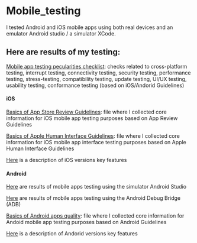 # Mobile_testing

I tested Android and iOS mobile apps using both real devices and an emulator Android studio / a simulator XCode. 

## Here are results of my testing:

<a href="https://drive.google.com/file/d/1AYdWaRW5IzIagibxGWJoQG2crXA0F4E8/view?usp=sharing">Mobile app testing pecularities checklist</a>: checks related to cross-platform testing, interrupt testing, connectivity testing, security testing, performance testing, stress-testing, compatibility testing, update testing, UI/UX testing, usability testing, conformance testing (based on iOS/Andorid Guidelines)

#### iOS

<a href="https://github.com/DariaMartinovskaya/Mobile_testing/blob/main/App_Store_Review_Guidelines.pdf">Basics of App Store Review Guidelines</a>: file where I collected core information for iOS mobile app testing purposes based on App Review Guidelines

<a href="https://github.com/DariaMartinovskaya/Mobile_testing/blob/main/Apple_Human_Interface_Guidelines.pdf">Basics of Apple Human Interface Guidelines</a>: file where I collected core information for iOS mobile app interface testing purposes based on Apple Human Interface Guidelines

<a href="https://github.com/DariaMartinovskaya/Mobile_testing/blob/main/iOS_versions_key_features.pdf">Here</a> is a description of iOS versions key features

#### Android

<a href="https://github.com/DariaMartinovskaya/Android_Studio">Here</a> are results of mobile apps testing using the simulator Android Studio

<a href="https://github.com/DariaMartinovskaya/ADB/tree/main">Here</a> are results of mobile apps testing using the Android Debug Bridge (ADB)

<a href="https://github.com/DariaMartinovskaya/Mobile_testing/blob/main/Google_Play_Core_app_quality.pdf">Basics of Android apps quality</a>: file where I collected core information for Andoid mobile app testing purposes based on Android Guidelines

<a href="https://github.com/DariaMartinovskaya/Mobile_testing/blob/main/Android_versions_key_features.pdf">Here</a> is a description of Andorid versions key features
